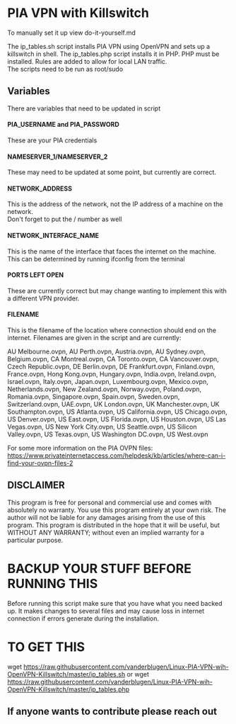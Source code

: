 # PIA VPN with Killswitch

To manually set it up view do-it-yourself.md

The ip_tables.sh script installs PIA VPN using OpenVPN and sets up a killswitch in shell.
The ip_tables.php script installs it in PHP.  PHP must be installed.
Rules are added to allow for local LAN traffic.  
The scripts need to be run as root/sudo

## Variables
There are variables that need to be updated in script

#### PIA_USERNAME and PIA_PASSWORD
These are your PIA credentials
    
#### NAMESERVER_1/NAMESERVER_2
These may need to be updated at some point, but currently are correct.

#### NETWORK_ADDRESS
This is the address of the network, not the IP address of a machine on the network.  
Don't forget to put the / number as well

#### NETWORK_INTERFACE_NAME
This is the name of the interface that faces the internet on the machine.  
This can be determined by running ifconfig from the terminal

#### PORTS LEFT OPEN
These are currently correct but may change wanting to implement this with a different VPN provider.

#### FILENAME
This is the filename of the location where connection should end on the internet.
Filenames are given in the script and are currently:

AU Melbourne.ovpn, AU Perth.ovpn, Austria.ovpn, AU Sydney.ovpn, Belgium.ovpn, CA Montreal.ovpn, CA Toronto.ovpn, CA Vancouver.ovpn, Czech Republic.ovpn, DE Berlin.ovpn, DE Frankfurt.ovpn, Finland.ovpn, France.ovpn, Hong Kong.ovpn, Hungary.ovpn, India.ovpn, Ireland.ovpn, Israel.ovpn, Italy.ovpn, Japan.ovpn, Luxembourg.ovpn, Mexico.ovpn, Netherlands.ovpn, New Zealand.ovpn, Norway.ovpn, Poland.ovpn, Romania.ovpn, Singapore.ovpn, Spain.ovpn, Sweden.ovpn, Switzerland.ovpn, UAE.ovpn, UK London.ovpn, UK Manchester.ovpn, UK Southampton.ovpn, US Atlanta.ovpn, US California.ovpn, US Chicago.ovpn, US Denver.ovpn, US East.ovpn, US Florida.ovpn, US Houston.ovpn, US Las Vegas.ovpn, US New York City.ovpn, US Seattle.ovpn, US Silicon Valley.ovpn, US Texas.ovpn, US Washington DC.ovpn, US West.ovpn

For some more information on the PIA OVPN files:  https://www.privateinternetaccess.com/helpdesk/kb/articles/where-can-i-find-your-ovpn-files-2

## DISCLAIMER
This program is free for personal and commercial use and comes with absolutely no warranty. You use this program entirely at your own risk. The author will not be liable for any damages arising from the use of this program. This program is distributed in the hope that it will be useful, but WITHOUT ANY WARRANTY; without even an implied warranty for a particular purpose.

# BACKUP YOUR STUFF BEFORE RUNNING THIS
Before running this script make sure that you have what you need backed up.
It makes changes to several files and may cause loss in internet connection if errors generate during the installation.

# TO GET THIS 
wget https://raw.githubusercontent.com/vanderblugen/Linux-PIA-VPN-wih-OpenVPN-Killswitch/master/ip_tables.sh
or
wget https://raw.githubusercontent.com/vanderblugen/Linux-PIA-VPN-wih-OpenVPN-Killswitch/master/ip_tables.php



## If anyone wants to contribute please reach out

